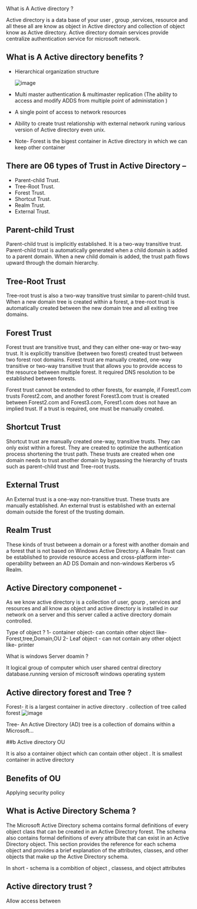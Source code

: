 What is A Active directory ?

Active directory is a data base of your user , group ,services, resource and all these all are know as object in Active directory and collection of object know as Active directory.
Active directory domain services provide centralize authentication service for microsoft network. 

## What is A Active directory benefits ?

- Hierarchical organization structure

  ![image](https://github.com/user-attachments/assets/d1e71ed5-cfb3-4289-a7b3-ff71d4fad1a2)

- Multi master authentication & multimaster replication (The ability to access and modify ADDS from multiple point of administation )
- A single point of access to network resources
- Ability to create trust relationship with external network runing various version of Active directory even unix.

- Note- Forest is the bigest container in Active directory in which we can keep other container

## There are 06 types of Trust in Active Directory –

- Parent-child Trust.
- Tree-Root Trust.
- Forest Trust.
- Shortcut Trust.
- Realm Trust.
- External Trust.

## Parent-child Trust

Parent-child trust is implicitly established. It is a two-way transitive trust. Parent-child trust is automatically generated when a child domain is added to a parent domain. When a new child domain is added, the trust path flows upward through the domain hierarchy.


## Tree-Root Trust

Tree-root trust is also a two-way transitive trust similar to parent-child trust. When a new domain tree is created within a forest, a tree-root trust is automatically created between the new domain tree and all exiting tree domains.


## Forest Trust

Forest trust are transitive trust, and they can either one-way or two-way trust. It is explicitly transitive (between two forest) created trust between two forest root domains. Forest trust are manually created, one-way transitive or two-way transitive trust that allows you to provide access to the resource between multiple forest. It required DNS resolution to be established between forests.

Forest trust cannot be extended to other forests, for example, if Forest1.com trusts Forest2.com, and another forest Forest3.com trust is created between Forest2.com and Forest3.com, Forest1.com does not have an implied trust. If a trust is required, one must be manually created.


## Shortcut Trust

Shortcut trust are manually created one-way, transitive trusts. They can only exist within a forest. They are created to optimize the authentication process shortening the trust path. These trusts are created when one domain needs to trust another domain by bypassing the hierarchy of trusts such as parent-child trust and Tree-root trusts.


## External Trust

An External trust is a one-way non-transitive trust. These trusts are manually established. An external trust is established with an external domain outside the forest of the trusting domain.


## Realm Trust

These kinds of trust between a domain or a forest with another domain and a forest that is not based on Windows Active Directory. A Realm Trust can be established to provide resource access and cross-platform inter-operability between an AD DS Domain and non-windows Kerberos v5 Realm.


## Active Directory componenet -

As we know active directory is a collection of user, gourp , services and resources and all know as object and active directory is installed in our network on a server and this server called a active directory domain controlled.

Type of object ?
1- container object- can contain other object like- Forest,tree,Domain,OU
2- Leaf object - can not contain any other object like- printer 

What is windows Server doamin ?

It logical group of computer which user shared central directory database.running version of microsoft windows operating system 


## Active directory forest and Tree ?

Forest- it is a largest container in active directory . collection of tree called forest
![image](https://github.com/user-attachments/assets/9b4190f2-d1c2-42fd-bd0a-7b782aa77d31)


Tree- An Active Directory (AD) tree is a collection of domains within a Microsoft...

##b Active directory OU

It is also a container object which can contain other object . It is smallest container in active directory 

## Benefits of OU

Applying security policy 

##  What is Active Directory Schema ?

The Microsoft Active Directory schema contains formal definitions of every object class that can be created in an Active Directory forest. The schema also contains formal definitions of every attribute that can exist in an Active Directory object. This section provides the reference for each schema object and provides a brief explanation of the attributes, classes, and other objects that make up the Active Directory schema.

In short - schema is a combition of object , classess, and object attributes

## Active directory trust ?

Allow access between 





